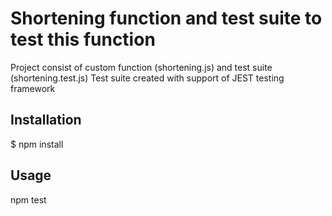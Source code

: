 # Shortening function and test suite to test this function
Project consist of custom function (shortening.js) and test suite (shortening.test.js)
Test suite created with support of JEST testing framework

## Installation
$ npm install

## Usage
npm test